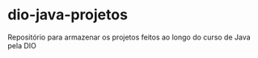 # dio-java-projetos
Repositório para armazenar os projetos feitos ao longo do curso de Java pela DIO
